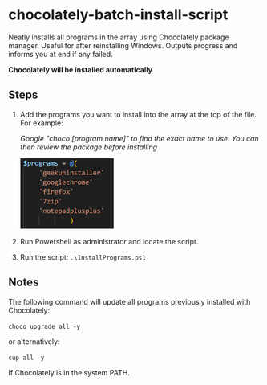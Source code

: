 # chocolately-batch-install-script
Neatly installs all programs in the array using Chocolately package manager. Useful for after reinstalling Windows.
Outputs progress and informs you at end if any failed.

**Chocolately will be installed automatically**

## Steps
1. Add the programs you want to install into the array at the top of the file. For example:

    _Google "choco [program name]" to find the exact name to use. You can then review the package before installing_

    ![List of programs](docs/program-list-example.png)
2. Run Powershell as administrator and locate the script.
3. Run the script:
    ```.\InstallPrograms.ps1```

## Notes

The following command will update all programs previously installed with Chocolately:

```choco upgrade all -y```

or alternatively:

```cup all -y```

If Chocolately is in the system PATH.

